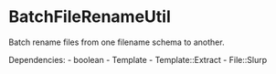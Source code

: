 BatchFileRenameUtil
===================

Batch rename files from one filename schema to another.

Dependencies:
    - boolean
    - Template
    - Template::Extract
    - File::Slurp

